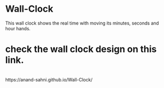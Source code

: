# Wall-Clock
This wall clock shows the real time with moving its minutes, seconds and hour hands.
<br/>
# check the wall clock design on this link.
<br/>
https://anand-sahni.github.io/Wall-Clock/
